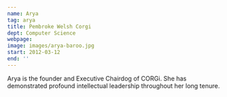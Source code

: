 ```yaml
---
name: Arya
tag: arya
title: Pembroke Welsh Corgi
dept: Computer Science
webpage: 
image: images/arya-baroo.jpg
start: 2012-03-12
end: ''
---
```


Arya is the founder and Executive Chairdog of CORGi.
She has demonstrated profound intellectual leadership throughout her long tenure.